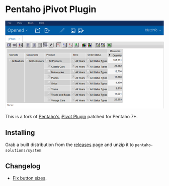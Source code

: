 # Pentaho jPivot Plugin

![jPivot](screenshots/steelwheels-7.1.png)

This is a fork of [Pentaho's jPivot Plugin](https://github.com/pentaho/pentaho-platform-plugin-jpivot) patched for Pentaho 7+.

## Installing
Grab a built distribution from the [releases](https://github.com/DeBortoliWines/pentaho-platform-plugin-jpivot/releases) page and unzip it to `pentaho-solutions/system`

## Changelog
* [Fix button sizes](https://github.com/DeBortoliWines/pentaho-platform-plugin-jpivot/commit/14259a93462ae0e8ebdbce4ad3bdfe9a9220209e).
